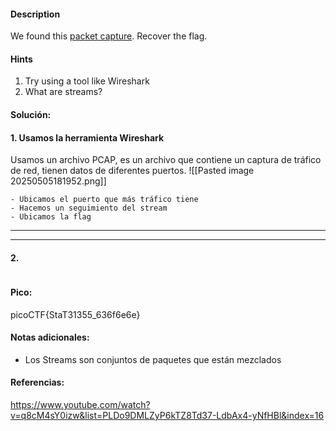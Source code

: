 
#### Description
We found this [packet capture](https://jupiter.challenges.picoctf.org/static/483e50268fe7e015c49caf51a69063d0/capture.pcap). Recover the flag.

#### Hints 
1. Try using a tool like Wireshark
2. What are streams?


#### Solución:

#### 1. Usamos la herramienta Wireshark
Usamos un archivo PCAP, es un archivo que contiene un captura de tráfico de red, tienen datos de diferentes puertos.
![[Pasted image 20250505181952.png]]
````
- Ubicamos el puerto que más tráfico tiene
- Hacemos un seguimiento del stream
- Ubicamos la flag
`````




--- 
---
#### 2.

````

`````


#### Pico:
picoCTF{StaT31355_636f6e6e}

#### Notas adicionales:
- Los Streams son conjuntos de paquetes que están mezclados

#### Referencias:

https://www.youtube.com/watch?v=q8cM4sY0izw&list=PLDo9DMLZyP6kTZ8Td37-LdbAx4-yNfHBl&index=16

